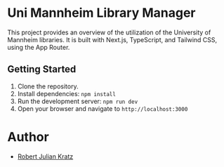 # Uni Mannheim Library Manager

This project provides an overview of the utilization of the University of Mannheim libraries. It is built with Next.js, TypeScript, and Tailwind CSS, using the App Router.

## Getting Started

1.  Clone the repository.
2.  Install dependencies: `npm install`
3.  Run the development server: `npm run dev`
4.  Open your browser and navigate to `http://localhost:3000`

# Author

- [Robert Julian Kratz](https://rjks.us)